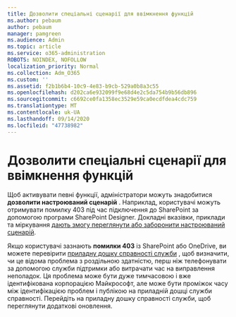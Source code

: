 ```yaml
---
title: Дозволити спеціальні сценарії для ввімкнення функцій
ms.author: pebaum
author: pebaum
manager: pamgreen
ms.audience: Admin
ms.topic: article
ms.service: o365-administration
ROBOTS: NOINDEX, NOFOLLOW
localization_priority: Normal
ms.collection: Adm_O365
ms.custom: ''
ms.assetid: f2b1b6b4-10c9-4e83-b9cb-529a0b8a3c55
ms.openlocfilehash: d202ca6e932099f9e68d4e2c5da754b9b56db896
ms.sourcegitcommit: c6692ce0fa1358ec3529e59ca0ecdfdea4cdc759
ms.translationtype: MT
ms.contentlocale: uk-UA
ms.lasthandoff: 09/14/2020
ms.locfileid: "47738982"
---
```

# <a name="allow-custom-script-to-enable-features"></a>Дозволити спеціальні сценарії для ввімкнення функцій

Щоб активувати певні функції, адміністратори можуть знадобитися **дозволити настроюваний сценарій** . Наприклад, користувачі можуть отримувати помилку 403 під час підключення до SharePoint за допомогою програми SharePoint Designer. Докладні вказівки, приклади та міркування [дають змогу переглянути або заборонити настроюваний сценарій](https://docs.microsoft.com/sharepoint/allow-or-prevent-custom-script).

Якщо користувачі зазнають **помилки 403** із SharePoint або OneDrive, ви можете перевірити [приладну дошку справності служби](https://admin.microsoft.com/AdminPortal/Home#/servicehealth) , щоб визначити, чи це відома проблема з роздільною здатністю, перш ніж телефонувати за допомогою служби підтримки або витрачати час на виправлення неполадок. Ця проблема може бути дуже тимчасовою і вже ідентифікована корпорацією Майкрософт, але може бути проміжок часу між ідентифікацією проблем і публікою на приладній дошці служби справності. Перейдіть на приладну дошку справності служби, щоб переглянути додаткові оновлення.

